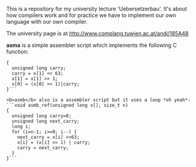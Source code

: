 This is a repository for my university lecture 'Uebersetzerbau'. It's about how compilers work and for practice we have to implement our own language with our own compiler.

The university page is at http://www.complang.tuwien.ac.at/andi/185A48

<b>asma</b> is a simple assembler script which implements the following C function:
```void asma_ref(unsigned long x[])
{
  unsigned long carry;
  carry = x[1] << 63;
  x[1] = x[1] >> 1;
  x[0] = (x[0] >> 1)|carry;
}```

<b>asmb</b> also is a assembler script but it uses a loop *oh yeah*:
```void asmb_ref(unsigned long x[], size_t n)
{
  unsigned long carry=0;
  unsigned long next_carry;
  long i;
  for (i=n-1; i>=0; i--) {
    next_carry = x[i] <<63;
    x[i] = (x[i] >> 1) | carry;
    carry = next_carry;
  }
}```

